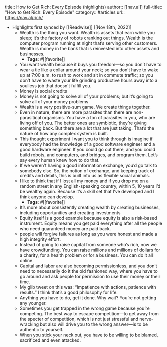 title:: How to Get Rich: Every Episode (highlights)
author:: [[nav.al]]
full-title:: "How to Get Rich: Every Episode"
category:: #articles
url:: https://nav.al/rich/

- Highlights first synced by [[Readwise]] [[Nov 18th, 2022]]
	- Wealth is the thing you want. Wealth is assets that earn while you sleep; it’s the factory of robots cranking out things. Wealth is the computer program running at night that’s serving other customers. Wealth is money in the bank that is reinvested into other assets and businesses.
		- **Tags**: #[[favorite]]
	- You want wealth because it buys you freedom—so you don’t have to wear a tie like a collar around your neck; so you don’t have to wake up at 7:00 a.m. to rush to work and sit in commute traffic; so you don’t have to waste your life grinding productive hours away into a soulless job that doesn’t fulfill you.
	- Money is social credits
	- Money is not going to solve all of your problems; but it’s going to solve all of your money problems
	- Wealth is a very positive-sum game. We create things together.
	- Even in nature, there are more parasites than there are non-parasitical organisms. You have a ton of parasites in you, who are living off of you. The better ones are symbiotic, they’re giving something back. But there are a lot that are just taking. That’s the nature of how any complex system is built.
	- This thought experiment I want you to think through is imagine if everybody had the knowledge of a good software engineer and a good hardware engineer. If you could go out there, and you could build robots, and computers, and bridges, and program them. Let’s say every human knew how to do that.
	- If we weren’t having a good information exchange, you’d go talk to somebody else. So, the notion of exchange, and keeping track of credits and debits, this is built into us as flexible social animals.
	- I like to think that if I lost all my money and if you drop me on a random street in any English-speaking country, within 5, 10 years I’d be wealthy again. Because it’s a skill set that I’ve developed and I think anyone can develop.
		- **Tags**: #[[favorite]]
	- It’s more about consistently creating wealth by creating businesses, including opportunities and creating investments
	- Equity itself is a good example because equity is also a risk-based instrument. Equity means you get paid everything after all the people who need guaranteed money are paid back.
	- people will forgive failures as long as you were honest and made a high integrity effort.
	- Instead of going to raise capital from someone who’s rich, now we have crowdfunding. You can raise millions and millions of dollars for a charity, for a health problem or for a business. You can do it all online.
	- Capital and labor are also becoming permissionless, and you don’t need to necessarily do it the old fashioned way, where you have to go around and ask people for permission to use their money or their time.
	- My glib tweet on this was: “Impatience with actions, patience with results.” I think that’s a good philosophy for life.
	- Anything you have to do, get it done. Why wait? You’re not getting any younger.
	- Sometimes you get trapped in the wrong game because you’re competing. The best way to escape competition—to get away from the specter of competition, which is not just stressful and nerve-wracking but also will drive you to the wrong answer—is to be authentic to yourself.
	- When you stick your neck out, you have to be willing to be blamed, sacrificed and even attacked.